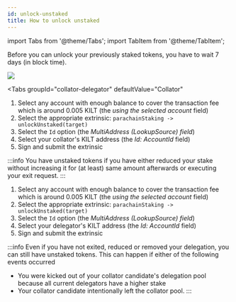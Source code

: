 ```yaml
---
id: unlock-unstaked
title: How to unlock unstaked
---
```


import Tabs from '@theme/Tabs';
import TabItem from '@theme/TabItem';

Before you can unlock your previously staked tokens, you have to wait 7 days (in block time).

![](/img/chain/parachainStaking-unlockUnstaked.png)

<Tabs
  groupId="collator-delegator"
  defaultValue="Collator"
>
<TabItem value="Collator" label="Collator">

1. Select any account with enough balance to cover the transaction fee which is around 0.005 KILT (the *using the selected account* field)
2. Select the appropriate extrinsic: `parachainStaking -> unlockUnstaked(target)`
3. Select the `Id` option (the *MultiAddress (LookupSource) field*)
4. Select your collator's KILT address (the *Id: AccountId* field)
5. Sign and submit the extrinsic

:::info
You have unstaked tokens if you have either reduced your stake without increasing it for (at least) same amount afterwards or executing your exit request.
:::

</TabItem>
<TabItem value="Delegator" label="Delegator">

1. Select any account with enough balance to cover the transaction fee which is around 0.005 KILT (the *using the selected account* field)
2. Select the appropriate extrinsic: `parachainStaking -> unlockUnstaked(target)`
3. Select the `Id` option (the *MultiAddress (LookupSource) field*)
4. Select your delegator's KILT address (the *Id: AccountId* field)
5. Sign and submit the extrinsic

:::info
Even if you have not exited, reduced or removed your delegation, you can still have unstaked tokens.
This can happen if either of the following events occurred
* You were kicked out of your collator candidate's delegation pool because all current delegators have a higher stake
* Your collator candidate intentionally left the collator pool.
:::
</TabItem>
</Tabs>